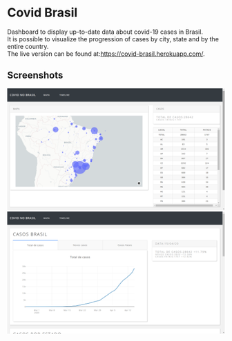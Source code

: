 # Covid Brasil
Dashboard to display up-to-date data about covid-19 cases in Brasil.  
It is possible to visualize the progression of cases by city, state and by the entire country.   
The live version can be found at:https://covid-brasil.herokuapp.com/.
## Screenshots  
![](screenshots/Screenshot_map.png)  
![](screenshots/Screenshot_timeline.png) 


